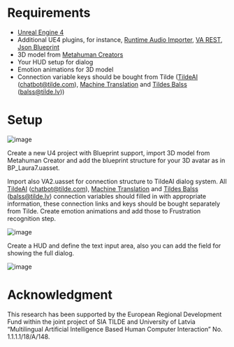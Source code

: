 # **Requirements**

 - [Unreal Engine 4](https://www.unrealengine.com/en-US/)
 - Additional UE4 plugins, for instance, [Runtime Audio Importer](https://www.unrealengine.com/marketplace/en-US/product/runtime-audio-importer), [VA REST](https://www.unrealengine.com/marketplace/en-US/product/varest-plugin), [Json Blueprint](https://www.unrealengine.com/marketplace/en-US/product/json-blueprint)
 - 3D model from [Metahuman Creators](https://metahuman.unrealengine.com/)
 - Your HUD setup for dialog
 - Emotion animations for 3D model
 - Connection variable keys should be bought from Tilde ([TildeAI](https://tilde.com/products-and-services/ai-powered-chatbots) (chatbot@tilde.com), [Machine Translation](https://tilde.com/products-and-services/machine-translation/pricing/Tilde-MT?lang=en) and [Tildes Balss](https://www.tilde.lv/tildes-balss) (balss@tilde.lv))

# **Setup**

![image](https://user-images.githubusercontent.com/49145687/173783150-ab4574ef-9936-4d38-a032-86edbbb510a4.png)

Create a new U4 project with Blueprint support, import 3D model from Metahuman Creator and add the blueprint structure for your 3D avatar as in BP_Laura7.uasset.
 
Import also VA2.uasset for connection structure to TildeAI dialog system. 
All [TildeAI](https://tilde.com/products-and-services/ai-powered-chatbots) (chatbot@tilde.com), [Machine Translation](https://tilde.com/products-and-services/machine-translation/pricing/Tilde-MT?lang=en) and [Tildes Balss](https://www.tilde.lv/tildes-balss) (balss@tilde.lv) connection variables should filled in with appropriate information, these connection links and keys should be bought separately from Tilde. 
Create emotion animations and add those to Frustration recognition step.

 ![image](https://user-images.githubusercontent.com/49145687/173783333-c42c9f11-ea37-442e-bcaf-2b567ad163ac.png)

Create a HUD and define the text input area, also you can add the field for showing the full dialog.

 ![image](https://user-images.githubusercontent.com/49145687/173783358-8e25a6e2-a9eb-4705-bd31-00a53490b1df.png)

# **Acknowledgment**
This research has been supported by the European Regional Development Fund within the joint project of SIA TILDE and University of Latvia “Multilingual Artificial Intelligence Based Human Computer Interaction” No. 1.1.1.1/18/A/148.
